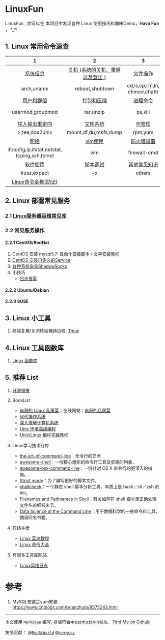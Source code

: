# LinuxFun
LinuxFun , 你可以在 本项目中发现各种 Linux 使用技巧和趣味Demo，**Hava Fun ， ^_^**!
## 1. Linux 常用命令速查

|   1   |   2   |   3   |   4   |
| :----: | :----: | :----: | :----: |
|  [系统信息](./linux_cmd/arch.md)    |   [关机 (系统的关机、重启以及登出 )](./linux_cmd/machine.md)   |  [文件操作](./linux_cmd/file.md)    |   [搜索文件](./linux_cmd/file_search.md)   |
|  arch,uname | reboot,shutdown | cd,ls,cp,rm,ln,<br/>chmod,chattr | find |
| [用户和群组](./linux_cmd/user.md) | [打包和压缩](./linux_cmd/tar.md) | [进程命令](./linux_cmd/ps.md) | [文本处理](./linux_cmd/txt.md) |
| usermod,groupmod | tar,unzip | ps,kill | cat,grep,awk,sed,sort,<br/>comm,diff,paste |
| [输入输出重定向](./linux_cmd/redirect.md) | [文件系统](./linux_cmd/fs.md) |  [包管理](./linux_cmd/package.md)    |   [wget和curl](./linux_cmd/download.md)    |
| \>,tee,dos2unix | mount,df,du,mkfs,dump | rpm,yum |  wget, curl |
|   [网络](./linux_cmd/network.md)   | [vim使用](./linux_cmd/vim.md) |    [防火墙设置](./linux_cmd/firewall.md)  |  [top](./linux_cmd/top.md)  top   |
| ifconfig,ip,ifstat,netstat,<br/>tcping,ssh,telnet | vim | firewall-cmd   |  top |
|  [软件使用](./linux_cmd/software.md)    |    [脚本调试](./linux_cmd/debug.md)  |  [其他常见知识](./linux_cmd/others.md)    |      |
| lrzsz,expect | -x | others  |  |
|  [Linux命令全称(助记)](./linux_cmd/remember.md)   |    |    |      |



## 2. Linux 部署常见服务
### 2.1 [Linux服务器运维常见库](https://github.com/hbulpf/ServerOps)
### 2.2 常见服务操作
#### 2.2.1  **CentOS/RedHat** 

1. CentOS 安装 mysql5.7: [自动化安装脚本](https://github.com/hbulpf/ServerOps/tree/master/fast_run/mysql)  /  [文字安装教程](https://www.cnblogs.com/brianzhu/p/8575243.html)
1. [CentOS 安装自定义的Service ](http://www.cnblogs.com/wutao666/p/9781567.html)
1. [各种系统安装ShadowSocks](https://github.com/Shadowsocks-Wiki/shadowsocks)
1. 小技巧
	- [日志搜索](tips/log_search.md)
#### 2.2.2  **Ubuntu/Debian**

#### 2.2.3  **SUSE**

## 3. Linux 小工具
1. 终端复用/关闭终端保持进程: [Tmux](./tools/tmux.md)

## 4. Linux 工具函数库
1. [Linux 函数库](./func_lib)

## 5. 推荐 List
1. [开源镜像](./mirrors.md)

1. BookList
	- [鸟哥的 Linux 私房菜](https://book.douban.com/subject/4889838/)；在线网站：[鸟哥的私房菜](http://cn.linux.vbird.org/)
	- [现代操作系统](https://book.douban.com/subject/3852290/)
	- [深入理解计算机系统](https://book.douban.com/subject/26912767/)
	- [Unix 环境高级编程](https://book.douban.com/subject/25900403/)
	- [Unix/Linux 编程实践教程](https://book.douban.com/subject/1219329/)

1. Linux学习技术仓库
	- [the-art-of-command-line](https://github.com/jlevy/the-art-of-command-line)：命令行的艺术
	- [awesome-shell](https://github.com/alebcay/awesome-shell)：一份精心组织的命令行工具及资源的列表。
	- [awesome-osx-command-line](https://github.com/herrbischoff/awesome-osx-command-line)：一份针对 OS X 命令行的更深入的指南。
	- [Strict mode](http://redsymbol.net/articles/unofficial-bash-strict-mode/)：为了编写更好的脚本文件。
	- [shellcheck](https://github.com/koalaman/shellcheck)：一个静态 shell 脚本分析工具，本质上是 bash／sh／zsh 的 lint。
	- [Filenames and Pathnames in Shell](http://www.dwheeler.com/essays/filenames-in-shell.html)：有关如何在 shell 脚本里正确处理文件名的细枝末节。
	- [Data Science at the Command Line](http://datascienceatthecommandline.com/#tools)：用于数据科学的一些命令和工具，摘自同名书籍。
	
1. 在线手册
    - [Linux 菜鸟教程](http://www.runoob.com/linux/linux-command-manual.html)
    - [Linux 命令大全](http://man.linuxde.net/) 

1. 有很多工具库网站
    - [Linux运维日志](https://www.centos.bz/)

# 参考
1. MySQL安装之yum安装 . https://www.cnblogs.com/brianzhu/p/8575243.html
----
本文使用 [`Markdown`](https://www.markdownguide.org/basic-syntax) 编写, 排版符合[`中文技术文档写作规范`](https://github.com/hbulpf/document-style-guide)。  [Find Me on Github](https://github.com/hbulpf/LinuxFun)

友情贡献： @[`RunAtWorld`](https://github.com/RunAtWorld)    @[`persuez`](https://github.com/orgs/hbulpf/people/persuez)
